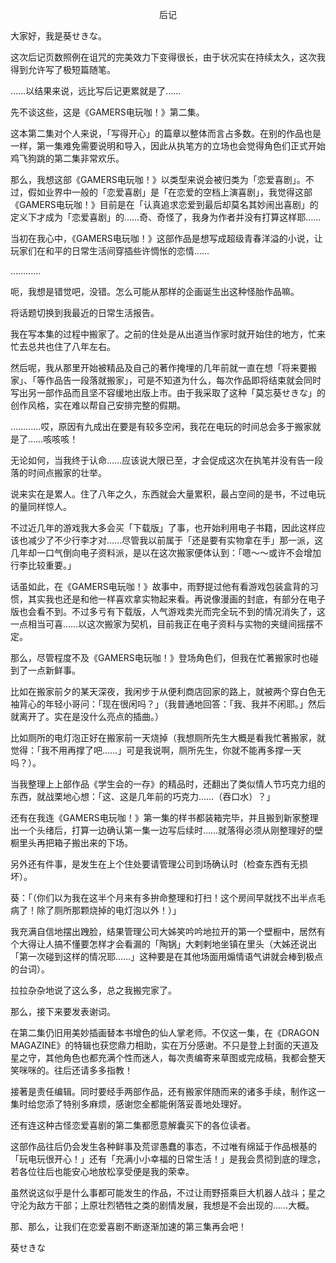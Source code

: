 <p align="center">后记</p>

大家好，我是葵せきな。

这次后记页数照例在诅咒的完美效力下变得很长，由于状况实在持续太久，这次我得到允许写了极短篇随笔。

……以结果来说，远比写后记更累就是了……

先不谈这些，这是《GAMERS电玩咖！》第二集。

这本第二集对个人来说，「写得开心」的篇章以整体而言占多数。在别的作品也是一样，第一集难免需要说明和导入，因此从执笔方的立场也会觉得角色们正式开始鸡飞狗跳的第二集非常欢乐。

那么，我想这部《GAMERS电玩咖！》以类型来说会被归类为「恋爱喜剧」。不过，假如业界中一般的「恋爱喜剧」是「在恋爱的空档上演喜剧」，我觉得这部《GAMERS电玩咖！》目前是在「认真追求恋爱到最后却莫名其妙闹出喜剧」的定义下才成为「恋爱喜剧」的……奇、奇怪了，我身为作者并没有打算这样耶……

当初在我心中，《GAMERS电玩咖！》这部作品是想写成超级青春洋溢的小说，让玩家们在和平的日常生活间穿插些许惆怅的恋情……

…………

呃，我想是错觉吧，没错。怎么可能从那样的企画诞生出这种怪胎作品嘛。

将话题切换到我最近的日常生活报告。

我在写本集的过程中搬家了。之前的住处是从出道当作家时就开始住的地方，忙来忙去总共也住了八年左右。

然后呢，我从那里开始被精品及自己的著作掩埋的几年前就一直在想「将来要搬家」、「等作品告一段落就搬家」，可是不知道为什么，每次作品即将结束就会同时写出另一部作品而且坚不容缓地出版上市。由于我采取了这种「莫忘葵せきな」的创作风格，实在难以帮自己安排完整的假期。

…………哎，原因有九成出在要是有较多空闲，我花在电玩的时间总会多于搬家就是了……咳咳咳！

无论如何，当我终于认命……应该说大限已至，才会促成这次在执笔并没有告一段落的时间点搬家的壮举。

说来实在是累人。住了八年之久，东西就会大量累积，最占空间的是书，不过电玩的量同样惊人。

不过近几年的游戏我大多会买「下载版」了事，也开始利用电子书籍，因此这样应该也减少了不少行李才对……尽管我以前属于「还是要有实物拿在手」那一派，这几年却一口气倒向电子资料派，是以在这次搬家便体认到：「嗯～～或许不会增加行李比较重要。」

话虽如此，在《GAMERS电玩咖！》故事中，雨野提过他有看游戏包装盒背的习惯，其实我也还是和他一样喜欢拿实物起来看。再说像漫画的封底，有部分在电子版也会看不到。不过多亏有下载版，人气游戏卖光而完全玩不到的情况消失了，这一点相当可喜……以这次搬家为契机，目前我正在电子资料与实物的夹缝间摇摆不定。

那么，尽管程度不及《GAMERS电玩咖！》登场角色们，但我在忙著搬家时也碰到了一点新鲜事。

比如在搬家前夕的某天深夜，我闲步于从便利商店回家的路上，就被两个穿白色无袖背心的年轻小哥问：「现在很闲吗？」（我普通地回答：「我、我并不闲耶。」然后就离开了。实在是没什么亮点的插曲。）

比如厕所的电灯泡正好在搬家前一天烧掉（我想厕所先生大概是看我忙著搬家，就觉得：「我不用再撑了吧……」可是我说啊，厕所先生，你就不能再多撑一天吗？）。

当我整理上上部作品《学生会的一存》的精品时，还翻出了类似情人节巧克力组的东西，就战栗地心想：「这、这是几年前的巧克力……（吞口水）？」

还有在我连《GAMERS电玩咖！》第一集的样书都装箱完毕，并且搬到新家整理出一个头绪后，打算一边确认第一集一边写后续时……就落得必须从刚整理好的壁橱里头再把箱子搬出来的下场。

另外还有件事，是发生在上个住处要请管理公司到场确认时（检查东西有无损坏）。

葵：「（你们以为我在这半个月来有多拚命整理和打扫！这个房间早就找不出半点毛病了！除了厕所那颗烧掉的电灯泡以外！）」

我充满自信地摆出跩脸，结果管理公司大姊笑吟吟地拉开的第一个壁橱中，居然有个大得让人搞不懂要怎样才会看漏的「陶锅」大剌剌地坐镇在里头（大姊还说出「第一次碰到这样的情况耶……」这种要是在其他场面用煽情语气讲就会棒到极点的台词）。

拉拉杂杂地说了这么多，总之我搬完家了。

那么，接下来要发表谢词。

在第二集仍旧用美妙插画替本书增色的仙人掌老师。不仅这一集，在《DRAGON MAGAZINE》的特辑也获您鼎力相助，实在万分感谢。不只是登上封面的天道及星之守，其他角色也都充满个性而迷人，每次责编寄来草图或完成稿，我都会整天笑咪咪的。往后还请多多指教！

接著是责任编辑。同时要经手两部作品，还有搬家伴随而来的诸多手续，制作这一集时给您添了特别多麻烦，感谢您全都能俐落妥善地处理好。

还有连这种古怪恋爱喜剧的第二集都愿意解囊买下的各位读者。

这部作品往后仍会发生各种鲜事及荒谬愚蠢的事态，不过唯有绵延于作品根基的「玩电玩很开心！」还有「充满小小幸福的日常生活！」是我会贯彻到底的理念，若各位往后也能安心地放松享受便是我的荣幸。

虽然说这似乎是什么事都可能发生的作品，不过让雨野搭乘巨大机器人战斗；星之守沦为敌方干部；上原壮烈牺牲之类的剧情发展，我想是不会出现的……大概。

那、那么，让我们在恋爱喜剧不断逐渐加速的第三集再会吧！

葵せきな


